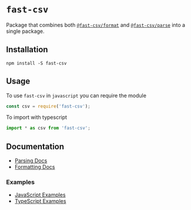 # `fast-csv`

Package that combines both [`@fast-csv/format`](../format) and [`@fast-csv/parse`](../parse) into a single package.

## Installation

`npm install -S fast-csv`

## Usage

To use `fast-csv` in `javascript` you can require the module

```js
const csv = require('fast-csv');
```

To import with typescript 

```typescript
import * as csv from 'fast-csv';
```

## Documentation

* [Parsing Docs](../parse/README.md)
* [Formatting Docs](../format/README.md)

### Examples

* [JavaScript Examples](../../examples/fast-csv-js/README.md)
* [TypeScript Examples](../../examples/fast-csv-ts/README.md)

